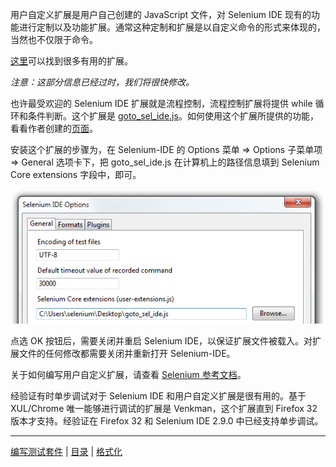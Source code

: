用户自定义扩展是用户自己创建的 JavaScript 文件，对 Selenium IDE 现有的功能进行定制以及功能扩展。通常这种定制和扩展是以自定义命令的形式来体现的，当然也不仅限于命令。

[这里](http://wiki.openqa.org/display/SEL/Contributed+User-Extensions)可以找到很多有用的扩展。

*注意：这部分信息已经过时，我们将很快修改。*

也许最受欢迎的 Selenium IDE 扩展就是流程控制，流程控制扩展将提供 while 循环和条件判断。这个扩展是 [goto_sel_ide.js](http://wiki.openqa.org/download/attachments/379/goto_sel_ide.js)。如何使用这个扩展所提供的功能，看看作者创建的[页面](http://51elliot.blogspot.com/2008/02/selenium-ide-goto.html)。

安装这个扩展的步骤为，在 Selenium-IDE 的 Options 菜单 => Options 子菜单项 => General 选项卡下，把 goto_sel_ide.js 在计算机上的路径信息填到 Selenium Core extensions 字段中，即可。

![](images/chapt3_img32_Extensions_install.png)

点选 OK 按钮后，需要关闭并重启 Selenium IDE，以保证扩展文件被载入。对扩展文件的任何修改都需要关闭并重新打开 Selenium-IDE。

关于如何编写用户自定义扩展，请查看 [Selenium 参考文档](http://release.openqa.org/selenium-core/1.0/reference.html)。

经验证有时单步调试对于 Selenium IDE 和用户自定义扩展是很有用的。基于 XUL/Chrome 唯一能够进行调试的扩展是 Venkman，这个扩展直到 Firefox 32 版本才支持。经验证在 Firefox 32 和  Selenium IDE 2.9.0 中已经支持单步调试。

---
[编写测试套件](TestSuite.md) | [目录](README.md) | [格式化](Format.md)
